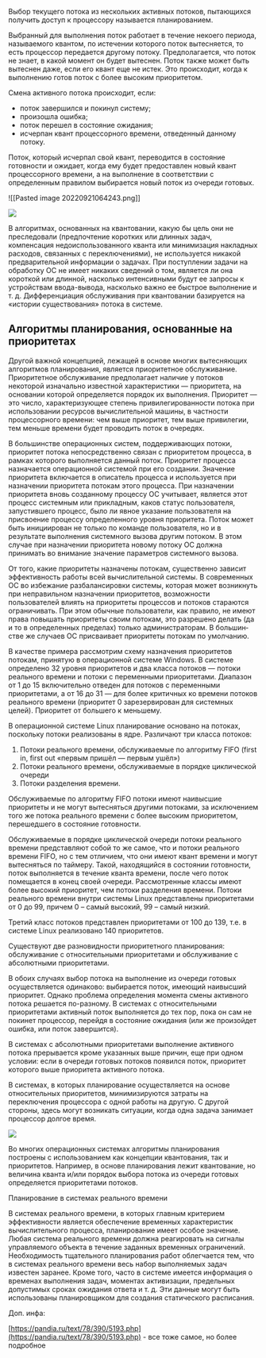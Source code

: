 
 Выбор текущего потока из нескольких активных потоков, пытающихся получить доступ к процессору называется планированием. 

 Выбранный для выполнения поток работает в течение некоего периода, называемого квантом, по истечении которого поток вытесняется, то есть процессор передается другому потоку. Предполагается, что поток не знает, в какой момент он будет вытеснен. Поток также может быть вытеснен даже, если его квант еще не истек. Это происходит, когда к выполнению готов поток с более высоким приоритетом.

Смена активного потока происходит, если:
-   поток завершился и покинул систему;
-   произошла ошибка;
-   поток перешел в состояние ожидания;
-   исчерпан квант процессорного времени, отведенный данному потоку.
    

Поток, который исчерпал свой квант, переводится в состояние готовности и ожи­дает, когда ему будет предоставлен новый квант процессорного времени, а на вы­полнение в соответствии с определенным правилом выбирается новый поток из очереди готовых.

![[Pasted image 20220921064243.png]]

![](https://lh4.googleusercontent.com/PDk6yJFmh2d2JwfkC9WzO05OvYV3OPCaXWeM2bR-f07y0NKyj2NGeW_0tqmso7KU-PI_EEF4dT3WfoTiW4Dh3P13mlNxD2fZA7xL7a5Zc7JWWJwejzryfmnLEou5yzc_6hGGTpXZbZp9M3LNQMvUDw3f5ZaF4YSrccCwRGKEpD9s0tcda7oUKnRE)

В алгоритмах, основанных на квантовании, какую бы цель они не преследовали (предпоч­тение коротких или длинных задач, компенсация недоиспользованного кванта или мини­мизация накладных расходов, связанных с переключениями), не используется никакой предварительной информации о задачах. При поступлении задачи на обработку ОС не имеет никаких сведений о том, является ли она короткой или длинной, насколько интен­сивными будут ее запросы к устройствам ввода-вывода, насколько важно ее быстрое выполнение и т. д. Дифференциация обслуживания при квантовании базируется на «исто­рии существования» потока в системе.

  

## Алгоритмы планирования, основанные на приоритетах

Другой важной концепцией, лежащей в основе многих вытесняющих алгорит­мов планирования, является приоритетное обслуживание. Приоритетное обслу­живание предполагает наличие у потоков некоторой изначально известной характеристики — приоритета, на основании которой определяется порядок их выполнения. Приоритет — это число, характеризующее степень привилегиро­ванности потока при использовании ресурсов вычислительной машины, в част­ности процессорного времени: чем выше приоритет, тем выше привилегии, тем меньше времени будет проводить поток в очередях.

В большинстве операционных систем, поддерживающих потоки, приоритет по­тока непосредственно связан с приоритетом процесса, в рамках которого выпол­няется данный поток. Приоритет процесса назначается операционной системой при его создании. Значение приоритета включается в описатель процесса и используется при назначении приоритета потокам этого процесса. При назначении приоритета вновь созданному процессу ОС учитывает, является этот процесс системным или прикладным, каков статус пользователя, запустившего процесс, было ли явное указание пользователя на присвоение процессу определенного уровня приоритета. Поток может быть инициирован не только по команде поль­зователя, но и в результате выполнения системного вызова другим потоком. В этом случае при назначении приоритета новому потоку ОС должна принимать во внимание значение параметров системного вызова.

От того, какие приоритеты назначены потокам, существенно зависит эффектив­ность работы всей вычислительной системы. В современных ОС во избежание разбалансировки системы, которая может возникнуть при неправильном назна­чении приоритетов, возможности пользователей влиять на приоритеты процес­сов и потоков стараются ограничивать. При этом обычные пользователи, как правило, не имеют права повышать приоритеты своим потокам, это разрешено делать (да и то в определенных пределах) только администраторам. В большин­стве же случаев ОС присваивает приоритеты потокам по умолчанию.

В качестве примера рассмотрим схему назначения приоритетов потокам, приня­тую в операционной системе Windows. В системе определено 32 уровня приоритетов и два класса потоков — потоки реального времени и по­токи с переменными приоритетами. Диапазон от 1 до 15 включительно отведен для потоков с переменными приоритетами, а от 16 до 31 — для более критичных ко времени потоков реального времени (приоритет 0 зарезервирован для систем­ных целей). Приоритет от большего к меньшему. 

В операционной системе Linux планирование основано на потоках, поскольку потоки реализованы в ядре. Различают три класса потоков:

1.  Потоки реального времени, обслуживаемые по алгоритму FIFО (first in, first out «первым пришёл — первым ушёл»)
2.  Потоки реального времени, обслуживаемые в порядке циклической очереди
3.  Потоки разделения времени.
    

Обслуживаемые по алгоритму FIFO потоки имеют наивысшие приоритеты и не могут вытесняться другими потоками, за исключением того же потока реального времени с более высоким приоритетом, перешедшего в состояние готовности.

Обслуживаемые в порядке циклической очереди потоки реального времени представляют собой то же самое, что и потоки реального времени FIFO, но с тем отличием, что они имеют квант времени и могут вытесняться по таймеру. Такой, находящийся в состоянии готовности, поток выполняется в течение кванта времени, после чего поток помещается в конец своей очереди. Рассмотренные классы имеют более высокий приоритет, чем потоки разделения времени. Потоки реального времени внутри системы Linux представлены приоритетами от 0 до 99, причем 0 – самый высокий, 99 – самый низкий.

Третий класс потоков представлен приоритетами от 100 до 139, т.е. в системе Linux реализовано 140 приоритетов.

Существуют две разновидности приоритетного планирования: обслуживание с относительными приоритетами и обслуживание с абсолютными приоритетами.

В обоих случаях выбор потока на выполнение из очереди готовых осуществляет­ся одинаково: выбирается поток, имеющий наивысший приоритет. Однако про­блема определения момента смены активного потока решается по-разному. В сис­темах с относительными приоритетами активный поток выполняется до тех пор, пока он сам не покинет процессор, перейдя в состояние ожидания (или же про­изойдет ошибка, или поток завершится).

В системах с абсолютными приоритетами выполнение активного потока преры­вается кроме указанных выше причин, еще при одном условии: если в очереди готовых потоков появился поток, приоритет которого выше приоритета активно­го потока.

В системах, в которых планирование осуществляется на основе относительных приоритетов, минимизируются затраты на переключения процессора с одной ра­боты на другую. С другой стороны, здесь могут возникать ситуации, когда одна задача занимает процессор долгое время.

![](https://lh3.googleusercontent.com/tHjpI7BUPmS2NRz0I6dkE6QaMK1SYwoAqXL6XmVupGwjJtddIu0onAS3leMsH0xJlVb_oJBPpE9ehsQnSE2fTBqD6H9VOrfBSW_ADMWVNRulwj5vuhTZXOiNSN58gqOukffIefvrmch9CGgyHg_2O6oSAdE5s2x_yAXW6RgkPrCvceg41eOzISHC)

Во многих операционных системах алгоритмы планирования построены с ис­пользованием как концепции квантования, так и приоритетов. Например, в ос­нове планирования лежит квантование, но величина кванта и/или порядок вы­бора потока из очереди готовых определяется приоритетами потоков.

Планирование в системах реального времени

В системах реального времени, в которых главным критерием эффективности является обеспечение временных характеристик вычислительного процесса, планирование имеет особое значение. Любая система реального времени должна реагировать на сигналы управляемого объекта в течение заданных временных ограничений. Необходимость тщательного планирования работ облегчается тем, что в системах реального времени весь набор выполняемых задач известен зара­нее. Кроме того, часто в системе имеется информация о временах выполнения задач, моментах активизации, предельных допустимых сроках ожидания ответа и т. д. Эти данные могут быть использованы планировщиком для создания ста­тического расписания.

Доп. инфа:

[https://pandia.ru/text/78/390/5193.php](https://pandia.ru/text/78/390/5193.php) - все тоже самое, но более подробное